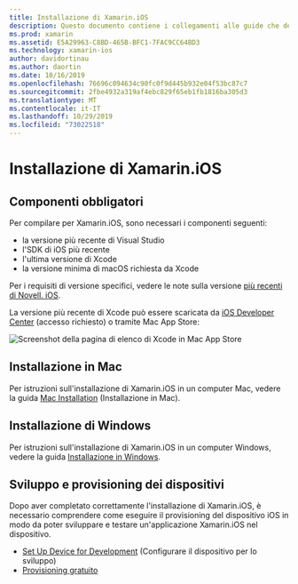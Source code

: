 ```yaml
---
title: Installazione di Xamarin.iOS
description: Questo documento contiene i collegamenti alle guide che descrivono come installare Xamarin.iOS in Mac e Windows e come eseguire il provisioning di un dispositivo per il test.
ms.prod: xamarin
ms.assetid: E5A29963-C8BD-465B-BFC1-7FAC9CC64BD3
ms.technology: xamarin-ios
author: davidortinau
ms.author: daortin
ms.date: 10/16/2019
ms.openlocfilehash: 76696c094634c90fc0f9d445b932e04f53bc87c7
ms.sourcegitcommit: 2fbe4932a319af4ebc829f65eb1fb1816ba305d3
ms.translationtype: MT
ms.contentlocale: it-IT
ms.lasthandoff: 10/29/2019
ms.locfileid: "73022518"
---
```

# <a name="xamarinios-installation"></a>Installazione di Xamarin.iOS

## <a name="required-components"></a>Componenti obbligatori

Per compilare per Xamarin.iOS, sono necessari i componenti seguenti:

- la versione più recente di Visual Studio
- l'SDK di iOS più recente
- l'ultima versione di Xcode
- la versione minima di macOS richiesta da Xcode

Per i requisiti di versione specifici, vedere le note sulla versione [più recenti di Novell. iOS](/xamarin/ios/release-notes/).

La versione più recente di Xcode può essere scaricata da [iOS Developer Center](https://developer.apple.com/devcenter/ios/index.action#downloads) (accesso richiesto) o tramite Mac App Store:

![Screenshot della pagina di elenco di Xcode in Mac App Store](images/xcode.png "Xcode in Mac App Store")

## <a name="mac-installation"></a>Installazione in Mac

Per istruzioni sull'installazione di Xamarin.iOS in un computer Mac, vedere la guida [Mac Installation](https://docs.microsoft.com/visualstudio/mac/installation) (Installazione in Mac).

## <a name="windows-installation"></a>Installazione di Windows

Per istruzioni sull'installazione di Xamarin.iOS in un computer Windows, vedere la guida [Installazione in Windows](~/ios/get-started/installation/windows/index.md).

## <a name="development-and-device-provisioning"></a>Sviluppo e provisioning dei dispositivi

Dopo aver completato correttamente l'installazione di Xamarin.iOS, è necessario comprendere come eseguire il provisioning del dispositivo iOS in modo da poter sviluppare e testare un'applicazione Xamarin.iOS nel dispositivo.

- [Set Up Device for Development](device-provisioning/index.md) (Configurare il dispositivo per lo sviluppo)
- [Provisioning gratuito](~/ios/get-started/installation/device-provisioning/free-provisioning.md)
